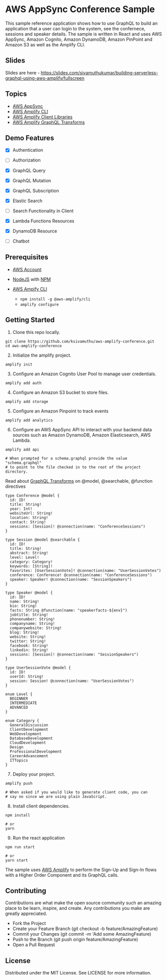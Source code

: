 # AWS AppSync Conference Sample

This sample reference application shows how to use GraphQL to build an application that a user can login to the system, see the confernece, sessions and speaker details. The sample is written in React and uses AWS AppSync, Amazon Cognito, Amazon DynamoDB, Amazon PinPoint and Amazon S3 as well as the Amplify CLI.

## Slides

Slides are here - https://slides.com/sivamuthukumar/building-serverless-graphql-using-aws-amplify/fullscreen

## Topics

* [AWS AppSync](https://aws.amazon.com/appsync/)
* [AWS Amplify CLI](https://aws-amplify.github.io)
* [AWS Amplify Client Libraries](https://aws-amplify.github.io/docs/js/start?ref=amplify-js-btn&platform=purejs)
* [AWS Amplify GraphQL Transforms](https://aws-amplify.github.io/docs/cli/graphql?sdk=js)

## Demo Features

- [x] Authentication
- [ ] Authorization
- [x] GraphQL Query
- [x] GraphQL Mutation
- [x] GraphQL Subscription
- [x] Elastic Search 
- [ ] Search Functionality in Client
- [x] Lambda Functions Resources
- [x] DynamoDB Resource
- [ ] Chatbot


## Prerequisites

+ [AWS Account](https://aws.amazon.com/mobile/details/)

+ [NodeJS](https://nodejs.org/en/download/) with [NPM](https://docs.npmjs.com/getting-started/installing-node)

+ [AWS Ampify CLI](https://aws-amplify.github.io/)
  - `npm install -g @aws-amplify/cli`
  - `amplify configure` 

## Getting Started

1. Clone this repo locally.

```
git clone https://github.com/ksivamuthu/aws-amplify-conference.git
cd aws-amplify-conference
```

2. Initialize the amplify project.

```
amplify init
```

3. Configure an Amazon Cognito User Pool to manage user credentials.

```
amplify add auth
```

4. Configure an Amazon S3 bucket to store files.

```
amplify add storage
```

5. Configure an Amazon Pinpoint to track events

```
amplify add analytics
```

6. Configure an AWS AppSync API to interact with your backend data sources such as Amazon DynamoDB, Amazon Elasticsearch, AWS Lambda.

```
amplify add api

# When prompted for a schema.graphql provide the value "schema.graphql"
# to point to the file checked in to the root of the project directory.
```

Read about [GraphQL Transforms](https://aws-amplify.github.io/docs/cli/graphql) on @model, @searchable, @function directives

```
type Conference @model {
  id: ID!
  title: String!
  year: Int!
  websiteUrl: String!
  location: String!
  contact: String!
  sessions: [Session]! @connection(name: "ConferenceSessions")
}

type Session @model @searchable {
  id: ID!
  title: String!
  abstract: String!
  level: Level!
  category: Category!
  keywords: [String]!
  favorites: [UserSessionVote]! @connection(name: "UserSessionVotes")
  conference: Conference! @connection(name: "ConferenceSessions")
  speaker: Speaker! @connection(name: "SessionSpeakers")
}

type Speaker @model {
  id: ID!
  name: String!
  bio: String!
  facts: String @function(name: "speakerfacts-${env}")
  jobtitle: String!
  phonenumber: String!
  companyname: String!
  companywebsite: String!
  blog: String!
  website: String!
  twitter: String!
  facebook: String!
  linkedin: String!
  sessions: [Session]! @connection(name: "SessionSpeakers")
}

type UserSessionVote @model {
  id: ID!
  userId: String!
  session: Session! @connection(name: "UserSessionVotes")
}

enum Level {
  BEGINNER
  INTERMEDIATE
  ADVANCED
}

enum Category {
  GeneralDiscussion
  ClientDevelopment
  WebDevelopment
  DatabaseDevelopment
  CloudDevelopment
  Design
  ProfessionalDevelopment
  CareerAdvancement
  ITTopics
}
```

7. Deploy your project.

```
amplify push

# When asked if you would like to generate client code, you can
# say no since we are using plain JavaScript.
```

8. Install client dependencies.

```
npm install

# or
yarn
```

9. Run the react application

```
npm run start

# or
yarn start
```

The sample uses [AWS Amplify](https://github.com/aws/aws-amplify) to perform the Sign-Up and Sign-In flows with a Higher Order Component and its GraphQL calls.

## Contributing

Contributions are what make the open source community such an amazing place to be learn, inspire, and create. Any contributions you make are greatly appreciated.

* Fork the Project
* Create your Feature Branch (git checkout -b feature/AmazingFeature)
* Commit your Changes (git commit -m 'Add some AmazingFeature)
* Push to the Branch (git push origin feature/AmazingFeature)
* Open a Pull Request
  
## License

Distributed under the MIT License. See LICENSE for more information.
